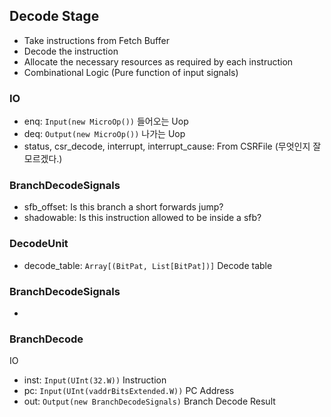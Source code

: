 ## Decode Stage

- Take instructions from Fetch Buffer
- Decode the instruction
- Allocate the necessary resources as required by each instruction
- Combinational Logic (Pure function of input signals)

### IO

- enq: `Input(new MicroOp())` 들어오는 Uop
- deq: `Output(new MicroOp())` 나가는 Uop
- status, csr_decode, interrupt, interrupt_cause: From CSRFile (무엇인지 잘 모르겠다.)

### BranchDecodeSignals

- sfb_offset: Is this branch a short forwards jump?
- shadowable: Is this instruction allowed to be inside a sfb?

### DecodeUnit

- decode_table: `Array[(BitPat, List[BitPat])]` Decode table

### BranchDecodeSignals

- 

### BranchDecode

IO

- inst: `Input(UInt(32.W))` Instruction
- pc: `Input(UInt(vaddrBitsExtended.W))` PC Address
- out: `Output(new BranchDecodeSignals)` Branch Decode Result
